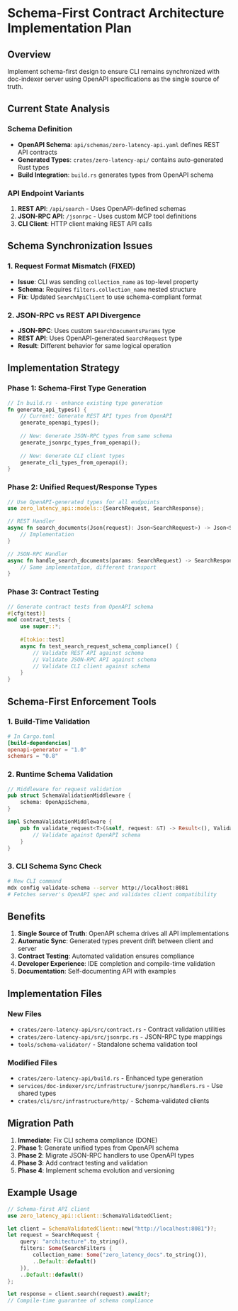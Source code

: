 # Schema-First Contract Architecture Implementation Plan

## Overview
Implement schema-first design to ensure CLI remains synchronized with doc-indexer server using OpenAPI specifications as the single source of truth.

## Current State Analysis

### Schema Definition
- **OpenAPI Schema**: `api/schemas/zero-latency-api.yaml` defines REST API contracts
- **Generated Types**: `crates/zero-latency-api/` contains auto-generated Rust types
- **Build Integration**: `build.rs` generates types from OpenAPI schema

### API Endpoint Variants
1. **REST API**: `/api/search` - Uses OpenAPI-defined schemas
2. **JSON-RPC API**: `/jsonrpc` - Uses custom MCP tool definitions
3. **CLI Client**: HTTP client making REST API calls

## Schema Synchronization Issues

### 1. Request Format Mismatch (FIXED)
- **Issue**: CLI was sending `collection_name` as top-level property
- **Schema**: Requires `filters.collection_name` nested structure
- **Fix**: Updated `SearchApiClient` to use schema-compliant format

### 2. JSON-RPC vs REST API Divergence
- **JSON-RPC**: Uses custom `SearchDocumentsParams` type
- **REST API**: Uses OpenAPI-generated `SearchRequest` type
- **Result**: Different behavior for same logical operation

## Implementation Strategy

### Phase 1: Schema-First Type Generation
```rust
// In build.rs - enhance existing type generation
fn generate_api_types() {
    // Current: Generate REST API types from OpenAPI
    generate_openapi_types();
    
    // New: Generate JSON-RPC types from same schema
    generate_jsonrpc_types_from_openapi();
    
    // New: Generate CLI client types
    generate_cli_types_from_openapi();
}
```

### Phase 2: Unified Request/Response Types
```rust
// Use OpenAPI-generated types for all endpoints
use zero_latency_api::models::{SearchRequest, SearchResponse};

// REST Handler
async fn search_documents(Json(request): Json<SearchRequest>) -> Json<SearchResponse> {
    // Implementation
}

// JSON-RPC Handler  
async fn handle_search_documents(params: SearchRequest) -> SearchResponse {
    // Same implementation, different transport
}
```

### Phase 3: Contract Testing
```rust
// Generate contract tests from OpenAPI schema
#[cfg(test)]
mod contract_tests {
    use super::*;
    
    #[tokio::test]
    async fn test_search_request_schema_compliance() {
        // Validate REST API against schema
        // Validate JSON-RPC API against schema
        // Validate CLI client against schema
    }
}
```

## Schema-First Enforcement Tools

### 1. Build-Time Validation
```toml
# In Cargo.toml
[build-dependencies]
openapi-generator = "1.0"
schemars = "0.8"
```

### 2. Runtime Schema Validation
```rust
// Middleware for request validation
pub struct SchemaValidationMiddleware {
    schema: OpenApiSchema,
}

impl SchemaValidationMiddleware {
    pub fn validate_request<T>(&self, request: &T) -> Result<(), ValidationError> {
        // Validate against OpenAPI schema
    }
}
```

### 3. CLI Schema Sync Check
```bash
# New CLI command
mdx config validate-schema --server http://localhost:8081
# Fetches server's OpenAPI spec and validates client compatibility
```

## Benefits

1. **Single Source of Truth**: OpenAPI schema drives all API implementations
2. **Automatic Sync**: Generated types prevent drift between client and server
3. **Contract Testing**: Automated validation ensures compliance
4. **Developer Experience**: IDE completion and compile-time validation
5. **Documentation**: Self-documenting API with examples

## Implementation Files

### New Files
- `crates/zero-latency-api/src/contract.rs` - Contract validation utilities
- `crates/zero-latency-api/src/jsonrpc.rs` - JSON-RPC type mappings
- `tools/schema-validator/` - Standalone schema validation tool

### Modified Files
- `crates/zero-latency-api/build.rs` - Enhanced type generation
- `services/doc-indexer/src/infrastructure/jsonrpc/handlers.rs` - Use shared types
- `crates/cli/src/infrastructure/http/` - Schema-validated clients

## Migration Path

1. **Immediate**: Fix CLI schema compliance (DONE)
2. **Phase 1**: Generate unified types from OpenAPI schema
3. **Phase 2**: Migrate JSON-RPC handlers to use OpenAPI types
4. **Phase 3**: Add contract testing and validation
5. **Phase 4**: Implement schema evolution and versioning

## Example Usage

```rust
// Schema-first API client
use zero_latency_api::client::SchemaValidatedClient;

let client = SchemaValidatedClient::new("http://localhost:8081")?;
let request = SearchRequest {
    query: "architecture".to_string(),
    filters: Some(SearchFilters {
        collection_name: Some("zero_latency_docs".to_string()),
        ..Default::default()
    }),
    ..Default::default()
};

let response = client.search(request).await?;
// Compile-time guarantee of schema compliance
```
